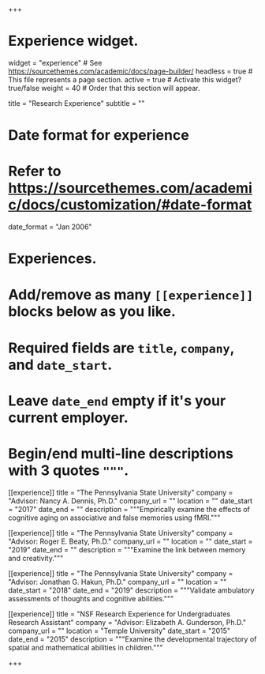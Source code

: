 +++
# Experience widget.
widget = "experience"  # See https://sourcethemes.com/academic/docs/page-builder/
headless = true  # This file represents a page section.
active = true  # Activate this widget? true/false
weight = 40  # Order that this section will appear.

title = "Research Experience"
subtitle = ""

# Date format for experience
#   Refer to https://sourcethemes.com/academic/docs/customization/#date-format
date_format = "Jan 2006"

# Experiences.
#   Add/remove as many `[[experience]]` blocks below as you like.
#   Required fields are `title`, `company`, and `date_start`.
#   Leave `date_end` empty if it's your current employer.
#   Begin/end multi-line descriptions with 3 quotes `"""`.
[[experience]]
  title = "The Pennsylvania State University"
  company = "Advisor: Nancy A. Dennis, Ph.D."
  company_url = ""
  location = ""
  date_start = "2017"
  date_end = ""
  description = """Empirically examine the effects of cognitive aging on associative and false memories using fMRI."""

[[experience]]
  title = "The Pennsylvania State University"
  company = "Advisor: Roger E. Beaty, Ph.D."
  company_url = ""
  location = ""
  date_start = "2019"
  date_end = ""
  description = """Examine the link between memory and creativity."""
  
[[experience]]
  title = "The Pennsylvania State University"
  company = "Advisor: Jonathan G. Hakun, Ph.D."
  company_url = ""
  location = ""
  date_start = "2018"
  date_end = "2019"
  description = """Validate ambulatory assessments of thoughts and cognitive abilities."""
  
[[experience]]
  title = "NSF Research Experience for Undergraduates Research Assistant"
  company = "Advisor: Elizabeth A. Gunderson, Ph.D."
  company_url = ""
  location = "Temple University"
  date_start = "2015"
  date_end = "2015"
  description = """Examine the developmental trajectory of spatial and mathematical abilities in children."""

+++
